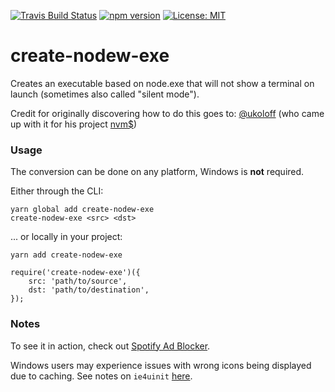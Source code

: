 [![Travis Build Status](https://travis-ci.com/s-h-a-d-o-w/create-nodew-exe.svg?branch=master)](https://travis-ci.com/s-h-a-d-o-w/create-nodew-exe)
[![npm version](https://img.shields.io/npm/v/create-nodew-exe.svg)](https://www.npmjs.com/package/create-nodew-exe)
[![License: MIT](https://img.shields.io/badge/License-MIT-yellow.svg)](https://opensource.org/licenses/MIT)

# create-nodew-exe

Creates an executable based on node.exe that will not show 
a terminal on launch (sometimes also called "silent mode").

Credit for originally discovering how to do this goes to: [@ukoloff](https://github.com/ukoloff) 
(who came up with it for his project [nvm$](https://github.com/ukoloff/nvms))

### Usage

The conversion can be done on any platform, Windows is **not** required.

Either through the CLI:
```
yarn global add create-nodew-exe
create-nodew-exe <src> <dst>
```

... or locally in your project:
```
yarn add create-nodew-exe
```
```
require('create-nodew-exe')({
	src: 'path/to/source',
	dst: 'path/to/destination',
});
```

### Notes

To see it in action, check out 
[Spotify Ad Blocker](https://github.com/s-h-a-d-o-w/spotify-ad-blocker).

Windows users may experience issues with wrong icons being 
displayed due to caching. See notes on `ie4uinit` 
[here](https://github.com/s-h-a-d-o-w/spotify-ad-blocker#building). 
